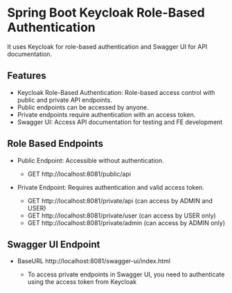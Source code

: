 
# Spring Boot Keycloak Role-Based Authentication

It uses Keycloak for role-based authentication and Swagger UI for API documentation.


## Features
- Keycloak Role-Based Authentication: Role-based access control with public and private API endpoints.
- Public endpoints can be accessed by anyone.
- Private endpoints require authentication with an access token.
- Swagger UI: Access API documentation for testing and FE development

## Role Based Endpoints
- Public Endpoint: Accessible without authentication.
   - GET http://localhost:8081/public/api


- Private Endpoint: Requires authentication and valid access token.
    - GET http://localhost:8081/private/api
        (can access by ADMIN and USER)
    - GET http://localhost:8081/private/user
        (can access by USER only)
    - GET http://localhost:8081/private/admin
        (can access by ADMIN only)

## Swagger UI Endpoint
- BaseURL http://localhost:8081/swagger-ui/index.html

  - To access private endpoints in Swagger UI, you need to authenticate using the access token from Keycloak